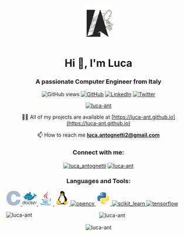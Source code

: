 <div align=center>
  <img width=100px src="https://raw.githubusercontent.com/luca-ant/luca-ant/main/LA.png">
<h1 align="center">Hi 👋, I'm Luca</h1>
<h3 align="center">A passionate Computer Engineer from Italy</h3>
</div>

<div align=center>
  
<img src="https://komarev.com/ghpvc/?username=luca-ant&label=Profile%20views&color=28a745&style=flat" alt="GitHub views" />
<a href="https://github.com/luca-ant"><img src="https://img.shields.io/github/followers/luca-ant.svg?label=GitHub&style=flat" alt="GitHub"></a>
<a href="https://www.linkedin.com/in/luca-ant"><img src="https://img.shields.io/badge/LinkedIn-blue?style=flat&logo=linkedin" alt="LinkedIn"></a>
<a href="https://twitter.com/luca_antognetti"><img src="https://img.shields.io/twitter/follow/luca_antognetti?label=Twitter&style=flat&logo=twitter" alt="Twitter"></a>
</div>

<div align=center>
  
<p> <a href="https://github.com/ryo-ma/github-profile-trophy"><img src="https://github-profile-trophy.vercel.app/?username=luca-ant" alt="luca-ant" /></a> </p>


👨‍💻 All of my projects are available at [https://luca-ant.github.io](https://luca-ant.github.io)

📫 How to reach me **luca.antognetti2@gmail.com**

<h3>Connect with me:</h3>
<p>
<a href="https://twitter.com/luca_antognetti" target="blank"><img align="center" src="https://cdn.jsdelivr.net/npm/simple-icons@3.0.1/icons/twitter.svg" alt="luca_antognetti" height="30" width="40" /></a>
<a href="https://linkedin.com/in/luca-ant" target="blank"><img align="center" src="https://cdn.jsdelivr.net/npm/simple-icons@3.0.1/icons/linkedin.svg" alt="luca-ant" height="30" width="40" /></a>
</p>

<h3>Languages and Tools:</h3>
<p align="left"> <a href="https://www.cprogramming.com/" target="_blank"> <img src="https://raw.githubusercontent.com/devicons/devicon/master/icons/c/c-original.svg" alt="c" width="40" height="40"/> </a> <a href="https://www.docker.com/" target="_blank"> <img src="https://raw.githubusercontent.com/devicons/devicon/master/icons/docker/docker-original-wordmark.svg" alt="docker" width="40" height="40"/> </a> <a href="https://www.java.com" target="_blank"> <img src="https://raw.githubusercontent.com/devicons/devicon/master/icons/java/java-original.svg" alt="java" width="40" height="40"/> </a> <a href="https://www.linux.org/" target="_blank"> <img src="https://raw.githubusercontent.com/devicons/devicon/master/icons/linux/linux-original.svg" alt="linux" width="40" height="40"/> </a> <a href="https://opencv.org/" target="_blank"> <img src="https://www.vectorlogo.zone/logos/opencv/opencv-icon.svg" alt="opencv" width="40" height="40"/> </a> <a href="https://www.python.org" target="_blank"> <img src="https://raw.githubusercontent.com/devicons/devicon/master/icons/python/python-original.svg" alt="python" width="40" height="40"/> </a> <a href="https://scikit-learn.org/" target="_blank"> <img src="https://upload.wikimedia.org/wikipedia/commons/0/05/Scikit_learn_logo_small.svg" alt="scikit_learn" width="40" height="40"/> </a> <a href="https://www.tensorflow.org" target="_blank"> <img src="https://www.vectorlogo.zone/logos/tensorflow/tensorflow-icon.svg" alt="tensorflow" width="40" height="40"/> </a> </p>

<p><img align="left" src="https://github-readme-stats.vercel.app/api/top-langs?username=luca-ant&show_icons=true&locale=en&layout=compact" alt="luca-ant" /></p>

<p>&nbsp;<img align="center" src="https://github-readme-stats.vercel.app/api?username=luca-ant&show_icons=true&locale=en" alt="luca-ant" /></p>

<p><img align="center" src="https://github-readme-streak-stats.herokuapp.com/?user=luca-ant&" alt="luca-ant" /></p>

</div>
<!--
**luca-ant/luca-ant** is a ✨ _special_ ✨ repository because its `README.md` (this file) appears on your GitHub profile.

Here are some ideas to get you started:

- 🔭 I’m currently working on ...
- 🌱 I’m currently learning ...
- 👯 I’m looking to collaborate on ...
- 🤔 I’m looking for help with ...
- 💬 Ask me about ...
- 📫 How to reach me: ...
- 😄 Pronouns: ...
- ⚡ Fun fact: ...
-->
